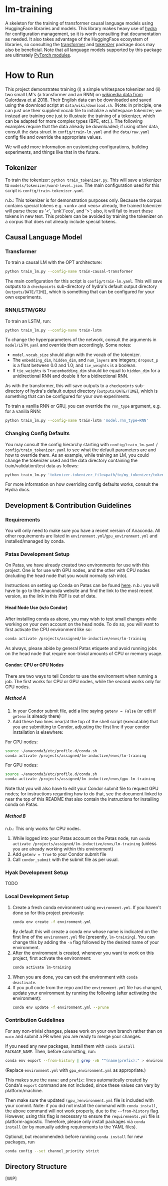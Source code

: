 # lm-training

A skeleton for the training of transformer causal language models using HuggingFace libraries and models.  This library makes heavy use of [hydra](https://hydra.cc) for configuration management, so it is worth consulting that documentation as needed.  It also takes advantage of the HuggingFace ecosystem of libraries, so consulting the [transformer](https://huggingface.co/docs/transformers/index) and [tokenizer](https://huggingface.co/docs/tokenizers/index) package docs may also be beneficial.  Note that all language models supported by this package are ultimately [PyTorch modules](https://pytorch.org/docs/stable/generated/torch.nn.Module.html).

# How to Run

This project demonstrates training (i) a simple whitespace tokenizer and (ii) two small LM's (a transformer and an RNN) on [wikipedia data from Gulordava et al 2018](https://github.com/facebookresearch/colorlessgreenRNNs/tree/main/data).  Their English data can be downloaded and saved using the download script at `data/wiki/download.sh`.  (Note: in principle, one can just use their supplied vocab file to initialize a whitespace tokenizer; we instead are training one just to illustrate the training of a tokenizer, which can be adapted for more complex types (BPE, etc).).  The following examples require that the data already be downloaded; if using other data, consult the `data` struct in `config/train-lm.yaml` and the `data/raw.yaml` config file and override the appropriate values.

We will add more information on customizing configurations, building experiments, and things like that in the future.

## Tokenizer

To train the tokenizer: `python train_tokenizer.py`.  This will save a tokenizer to `models/tokenizer/word-level.json`.  The main configuration used for this script is `config/train-tokenizer.yaml`.

n.b.: This tokenizer is for demonstration purposes only.  Because the corpus contains special tokens e.g. \<unk\> and \<eos\> already, the trained tokenizer will parse these as '<', 'unk'/'eos', and '>'; also, it will fail to insert these tokens in new text.  This problem can be avoided by training the tokenizer on a corpus that does not already include special tokens.

## Causal Language Model

### Transformer

To train a causal LM with the OPT architecture:
```sh
python train_lm.py --config-name train-causal-transformer
```

The main configuration for this script is `config/train-lm.yaml`.  This will save outputs to a `checkpoints` sub-directory of hydra's default output directory (`outputs/DATE/TIME`), which is something that can be configured for your own experiments.

### RNN/LSTM/GRU

To train an LSTM, run:

```sh
python train_lm.py --config-name train-lstm
```

To change the hyperparameters of the network, consult the arguments in `model/LSTM.yaml` and override them accordingly.  Some notes:
  * `model.vocab_size` should align with the vocab of the tokenizer.
  * The `embedding_dim`, `hidden_dim`, and `num_layers` are integers; `dropout_p` is a float between 0.0 and 1.0; and `tie_weights` is a boolean.
  * If `tie_weights` is `True`:`embedding_dim` should be equal to `hidden_dim` for a unidirectional RNN and double it for a bidirectional RNN.


As with the transformer, this will save outputs to a `checkpoints` sub-directory of hydra's default output directory (`outputs/DATE/TIME`), which is something that can be configured for your own experiments.

To train a vanilla RNN or GRU, you can override the `rnn_type` argument, e.g. for a vanilla RNN:

```sh
python train_lm.py --config-name train-lstm 'model.rnn_type=RNN'
```

### Changing Config Defaults

You may consult the config hierarchy starting with `config/train_lm.yaml` / `config/train_tokenizer.yaml` to see what the default parameters are and how to override them.  As an example, while training an LM, you could change the tokenizer used and the data directory containing the train/validation/test data as follows:

```sh
python train_lm.py 'tokenizer.tokenizer_file=path/to/my_tokenizer/tokenizer.json' 'data.base_dir=path/to/my/data/' [...remaining arguments...]
```

For more information on how overriding config defaults works, consult the Hydra docs.

## Development & Contribution Guidelines

### Requirements

You will only need to make sure you have a recent version of Anaconda.  All other requirements are listed in `environment.yml`/`gpu_environment.yml` and installed/managed by conda.

### Patas Development Setup

On Patas, we have already created two environments for use with this project.  One is for use with GPU nodes, and the other with CPU nodes (including the head node that you would normally ssh into).

Instructions on setting up Conda on Patas can be found [here](https://www.shane.st/teaching/575/spr22/patas-gpu.pdf).  n.b.: you will have to go to the Anaconda website and find the link to the most recent version, as the link in this PDF is out of date.

#### Head Node Use (w/o Condor)

After installing conda as above, you may wish to test small changes while working on your own account on the head node.  To do so, you will want to first activate the CPU environment like so:

```sh
conda activate /projects/assigned/lm-inductive/envs/lm-training
```

As always, please abide by general Patas etiquete and avoid running jobs on the head node that require non-trivial amounts of CPU or memory usage.

#### Condor: CPU or GPU Nodes

There are two ways to tell Condor to use the environment when running a job.  The first works for CPU or GPU nodes, while the second works only for CPU nodes.

##### Method A

1. In your Condor submit file, add a line saying `getenv = False` (or edit if `getenv` is already there)
1. Add these two lines near/at the top of the shell script (executable) that you are submitting to Condor, adjusting the first line if your condor installation is elsewhere:

For CPU nodes:
```sh
source ~/anaconda3/etc/profile.d/conda.sh
conda activate /projects/assigned/lm-inductive/envs/lm-training
```

For GPU nodes:
```sh
source ~/anaconda3/etc/profile.d/conda.sh
conda activate /projects/assigned/lm-inductive/envs/gpu-lm-training
```

Note that you will also have to edit your Condor submit file to request GPU nodes; for instructions regarding how to do that, see the document linked to near the top of this README that also contain the instructions for installing conda on Patas.

##### Method B
n.b.: This only works for CPU nodes.

1. While logged into your Patas account on the Patas node, run `conda activate /projects/assigned/lm-inductive/envs/lm-training` (unless you are already working within this environment)
1. Add `getenv = True` to your Condor submit file
1. Call `condor_submit` with the submit file as per usual.

### Hyak Development Setup

TODO

### Local Development Setup

1. Create a fresh conda environment using `environment.yml`.  If you haven't done so for this project previously:
    ```sh
    conda env create -f environment.yml
    ```
    By default this will create a conda env whose name is indicated on the first line of the `environment.yml` file (presently, `lm-training`).  You can change this by adding the `-n` flag followed by the desired name of your environment.
1. After the environment is created, whenever you want to work on this project, first activate the environment:
    ```sh
    conda activate lm-training
    ```
1. When you are done, you can exit the environment with `conda deactivate`.
1. If you pull code from the repo and the `environment.yml` file has changed, update your environment by running the following (after activating the environment):
    ```sh
    conda env update -f environment.yml --prune
    ```

### Contribution Guidelines

For any non-trivial changes, please work on your own branch rather than on `main` and submit a PR when you are ready to merge your changes.

If you need any new packages, install them with `conda install PACKAGE_NAME`.  Then, before committing, run:

```sh
conda env export --from-history | grep -vE "^(name|prefix):" > environment.yml
```

(Replace `environment.yml` with `gpu_environment.yml` as appropriate.)

This makes sure the `name:` and `prefix:` lines automatically created by Conda's `export` command are not included, since these values can vary by platform/machine.

Then make sure the updated `(gpu_)environment.yml` file is included with your commit.  Note: if you did not install the command with `conda install`, the above command will not work properly, due to the `--from-history` flag.  However, using this flag is necessary to ensure the `requirements.yml` file is platform-agnostic.  Therefore, please only install packages via `conda install` (or by manually adding requirements to the YAML files).

Optional, but recommended: before running `conda install` for new packages, run
```sh
conda config --set channel_priority strict
```

## Directory Structure

[WIP]
